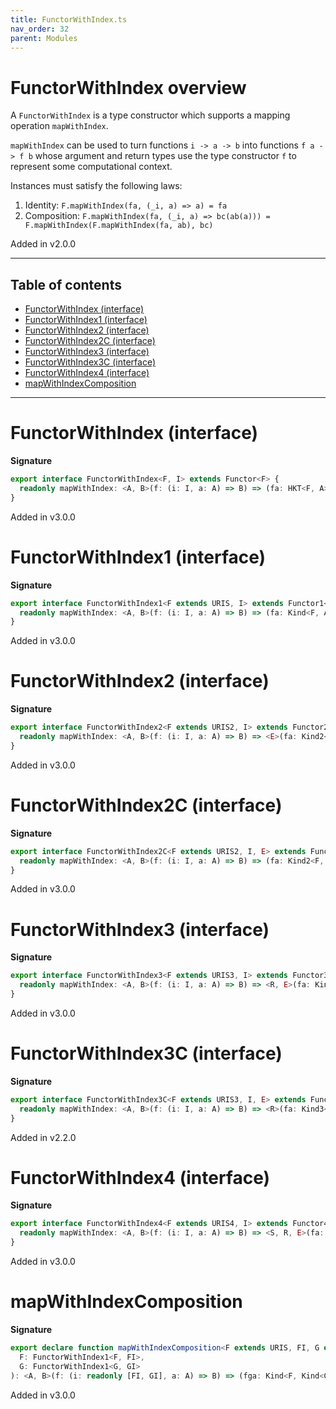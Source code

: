 ```yaml
---
title: FunctorWithIndex.ts
nav_order: 32
parent: Modules
---
```


# FunctorWithIndex overview

A `FunctorWithIndex` is a type constructor which supports a mapping operation `mapWithIndex`.

`mapWithIndex` can be used to turn functions `i -> a -> b` into functions `f a -> f b` whose argument and return types use the type
constructor `f` to represent some computational context.

Instances must satisfy the following laws:

1. Identity: `F.mapWithIndex(fa, (_i, a) => a) = fa`
2. Composition: `F.mapWithIndex(fa, (_i, a) => bc(ab(a))) = F.mapWithIndex(F.mapWithIndex(fa, ab), bc)`

Added in v2.0.0

---

<h2 class="text-delta">Table of contents</h2>

- [FunctorWithIndex (interface)](#functorwithindex-interface)
- [FunctorWithIndex1 (interface)](#functorwithindex1-interface)
- [FunctorWithIndex2 (interface)](#functorwithindex2-interface)
- [FunctorWithIndex2C (interface)](#functorwithindex2c-interface)
- [FunctorWithIndex3 (interface)](#functorwithindex3-interface)
- [FunctorWithIndex3C (interface)](#functorwithindex3c-interface)
- [FunctorWithIndex4 (interface)](#functorwithindex4-interface)
- [mapWithIndexComposition](#mapwithindexcomposition)

---

# FunctorWithIndex (interface)

**Signature**

```ts
export interface FunctorWithIndex<F, I> extends Functor<F> {
  readonly mapWithIndex: <A, B>(f: (i: I, a: A) => B) => (fa: HKT<F, A>) => HKT<F, B>
}
```

Added in v3.0.0

# FunctorWithIndex1 (interface)

**Signature**

```ts
export interface FunctorWithIndex1<F extends URIS, I> extends Functor1<F> {
  readonly mapWithIndex: <A, B>(f: (i: I, a: A) => B) => (fa: Kind<F, A>) => Kind<F, B>
}
```

Added in v3.0.0

# FunctorWithIndex2 (interface)

**Signature**

```ts
export interface FunctorWithIndex2<F extends URIS2, I> extends Functor2<F> {
  readonly mapWithIndex: <A, B>(f: (i: I, a: A) => B) => <E>(fa: Kind2<F, E, A>) => Kind2<F, E, B>
}
```

Added in v3.0.0

# FunctorWithIndex2C (interface)

**Signature**

```ts
export interface FunctorWithIndex2C<F extends URIS2, I, E> extends Functor2C<F, E> {
  readonly mapWithIndex: <A, B>(f: (i: I, a: A) => B) => (fa: Kind2<F, E, A>) => Kind2<F, E, B>
}
```

Added in v3.0.0

# FunctorWithIndex3 (interface)

**Signature**

```ts
export interface FunctorWithIndex3<F extends URIS3, I> extends Functor3<F> {
  readonly mapWithIndex: <A, B>(f: (i: I, a: A) => B) => <R, E>(fa: Kind3<F, R, E, A>) => Kind3<F, R, E, B>
}
```

Added in v3.0.0

# FunctorWithIndex3C (interface)

**Signature**

```ts
export interface FunctorWithIndex3C<F extends URIS3, I, E> extends Functor3C<F, E> {
  readonly mapWithIndex: <A, B>(f: (i: I, a: A) => B) => <R>(fa: Kind3<F, R, E, A>) => Kind3<F, R, E, B>
}
```

Added in v2.2.0

# FunctorWithIndex4 (interface)

**Signature**

```ts
export interface FunctorWithIndex4<F extends URIS4, I> extends Functor4<F> {
  readonly mapWithIndex: <A, B>(f: (i: I, a: A) => B) => <S, R, E>(fa: Kind4<F, S, R, E, A>) => Kind4<F, S, R, E, B>
}
```

Added in v3.0.0

# mapWithIndexComposition

**Signature**

```ts
export declare function mapWithIndexComposition<F extends URIS, FI, G extends URIS, GI>(
  F: FunctorWithIndex1<F, FI>,
  G: FunctorWithIndex1<G, GI>
): <A, B>(f: (i: readonly [FI, GI], a: A) => B) => (fga: Kind<F, Kind<G, A>>) => Kind<F, Kind<G, B>>
```

Added in v3.0.0
